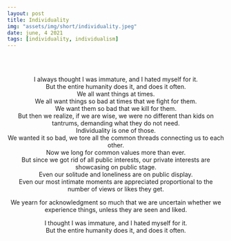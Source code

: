 ```yaml
---
layout: post
title: Individuality
img: "assets/img/short/individuality.jpeg"
date: june, 4 2021
tags: [individuality, individualism]
---
```

 
<br><br>
<div align="center">



I always thought I was immature, and I hated myself for it.<br>
But the entire humanity does it, and does it often.<br>
We all want things at times.<br>
We all want things so bad at times that we fight for them.<br>
We want them so bad that we kill for them. <br>
But then we realize, if we are wise, we were no different than kids on tantrums, demanding what they do not need.<br>
Individuality is one of those.<br>
We wanted it so bad, we tore all the common threads connecting us to each other.<br>
Now we long for common values more than ever.<br>
But since we got rid of all public interests, our private interests are showcasing on public stage.<br>
Even our solitude and loneliness are on public display.<br>
Even our most intimate moments are appreciated proportional to the number of views or likes they get.<br> 

We yearn for acknowledgment so much that we are uncertain whether we experience things, unless they are seen and liked.<br>

<!--This conversation is already not, or will soon stop to be, strange:<br><br>
  
<em>I touch myself here, and you touch yourself there.<br>
We then split the screen; I take half, and give you the other half.<br>
We will decide how fulfilling it was after we count the likes. Ok bae? </em><br><br>-->
  
I thought I was immature, and I hated myself for it.<br>
But the entire humanity does it, and does it often.<br>

</div>
<br><br>
<br><br>
<br><br>
<br><br>
<br><br>
<br><br>
